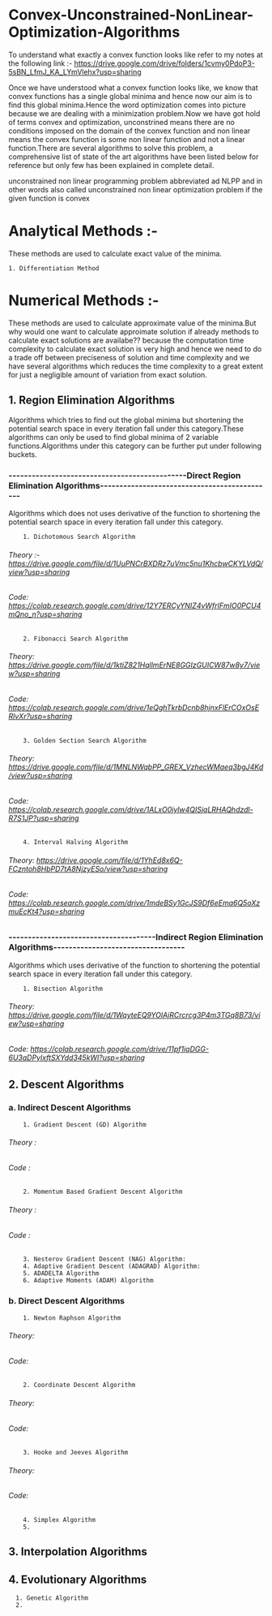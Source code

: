 # Convex-Unconstrained-NonLinear-Optimization-Algorithms
To understand what exactly a convex function looks like refer to my notes at the following link :- https://drive.google.com/drive/folders/1cvmy0PdoP3-5sBN_LfmJ_KA_LYmVlehx?usp=sharing

Once we have understood what a convex function looks like, we know that convex functions has a single global minima and hence now our aim is to find this global minima.Hence the word optimization comes into picture because we are dealing with a minimization problem.Now we have got hold of terms convex and optimization, unconstrined means there are no conditions imposed on the domain of the convex function and non linear means the convex function is some non linear function and not a linear function.There are several algorithms to solve this problem, a comprehensive list of state of the art algorithms have been listed below for reference but only few has been explained in complete detail.

unconstrained non linear programming problem abbreviated ad NLPP and in other words also called unconstrained non linear optimization problem if the given function is convex  

#   Analytical Methods :- 
These methods are used to calculate exact value of the minima.

    1. Differentiation Method
#   Numerical Methods :-
These methods are used to calculate approximate value of the minima.But why would one want to calculate approimate solution if already methods to calculate exact solutions are availabe?? because the computation time complexity to calculate exact solution is very high and hence we need to do a trade off between preciseness of solution and time complexity and we have several algorithms which reduces the time complexity to a great extent for just a negligible amount of variation from exact solution.

##       1. Region Elimination Algorithms
Algorithms which tries to find out the global minima but shortening the potential search space in every iteration fall under this category.These algorithms can only be used to find global minima of 2 variable functions.Algorithms under this category can be further put under following buckets.

###      ----------------------------------------------Direct Region Elimination Algorithms---------------------------------------------
Algorithms which does not uses derivative of the function to shortening the potential search space in every iteration fall under this category.

        1. Dichotomous Search Algorithm
######           Theory :- https://drive.google.com/file/d/1UuPNCrBXDRz7uVmc5nu1KhcbwCKYLVdQ/view?usp=sharing
######           Code: https://colab.research.google.com/drive/12Y7ERCyYNIZ4vWfrIFmIO0PCU4mQno_n?usp=sharing
            
        2. Fibonacci Search Algorithm
######            Theory: https://drive.google.com/file/d/1ktiZ821HqllmErNE8GGIzGUICW87w8y7/view?usp=sharing
######            Code: https://colab.research.google.com/drive/1eQghTkrbDcnb8hjnxFlErCOxOsERlvXr?usp=sharing
            
        3. Golden Section Search Algorithm
######            Theory: https://drive.google.com/file/d/1MNLNWqbPP_GREX_VzhecWMaeq3bgJ4Kd/view?usp=sharing
######            Code: https://colab.research.google.com/drive/1ALxO0jylw4QISjqLRHAQhdzdl-R7S1JP?usp=sharing
            
        4. Interval Halving Algorithm
######            Theory: https://drive.google.com/file/d/1YhEd8x6Q-FCzntoh8HbPD7tA8NjzyESo/view?usp=sharing
######            Code: https://colab.research.google.com/drive/1mdeBSy1GcJS9Df6eEma6Q5oXzmuEcKt4?usp=sharing

###      --------------------------------------Indirect Region Elimination Algorithms----------------------------------
Algorithms which uses derivative of the function to shortening the potential search space in every iteration fall under this category.

        1. Bisection Algorithm
######            Theory: https://drive.google.com/file/d/1WqyteEQ9YOlAjRCrcrcg3P4m3TGq8B73/view?usp=sharing
######            Code: https://colab.research.google.com/drive/11pf1iqDGG-6U3aDPylxftSXYdd345kWl?usp=sharing

##    2. Descent Algorithms

###      a. Indirect Descent Algorithms
        1. Gradient Descent (GD) Algorithm
######            Theory :
######            Code :
            
        2. Momentum Based Gradient Descent Algorithm
######            Theory :
######            Code :
            
        3. Nesterov Gradient Descent (NAG) Algorithm:
        4. Adaptive Gradient Descent (ADAGRAD) Algorithm:
        5. ADADELTA Algorithm
        6. Adaptive Moments (ADAM) Algorithm

###      b. Direct Descent Algorithms
        1. Newton Raphson Algorithm
######            Theory:
######            Code:

        2. Coordinate Descent Algorithm
######            Theory:
######            Code:

        3. Hooke and Jeeves Algorithm
######            Theory:
######            Code:     
        4. Simplex Algorithm
        5. 

##    3. Interpolation Algorithms

##    4. Evolutionary Algorithms

      1. Genetic Algorithm
      2.  
